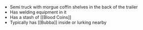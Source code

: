 - Semi truck with morgue coffin shelves in the back of the trailer
- Has welding equipment in it
- Has a stash of [[Blood Coins]]
- Typically has [[Bubba]] inside or lurking nearby